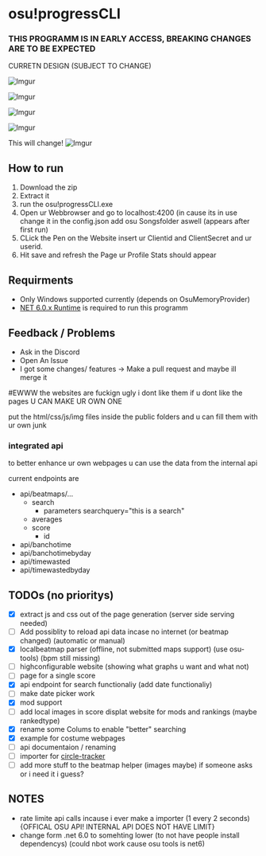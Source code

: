 # osu!progressCLI  
### THIS PROGRAMM IS IN EARLY ACCESS, BREAKING CHANGES ARE TO BE EXPECTED

CURRETN DESIGN (SUBJECT TO CHANGE)

![Imgur](https://i.imgur.com/u575NkG.png)

![Imgur](https://i.imgur.com/sA7HPQM.png)

![Imgur](https://i.imgur.com/XUIgJiq.png)

![Imgur](https://i.imgur.com/HgHABum.png)

This will change!
![Imgur](https://i.imgur.com/jmaEjyY.png)

## How to run
1. Download the zip
2. Extract it
3. run the osu!progressCLI.exe
4. Open ur Webbrowser and go to localhost:4200 (in cause its in use change it in the config.json add osu Songsfolder aswell (appears after first run)
5. CLick the Pen on the Website insert ur Clientid and ClientSecret and ur userid.
6. Hit save and refresh the Page ur Profile Stats should appear

## Requirments
- Only Windows supported currently (depends on OsuMemoryProvider)
- [NET 6.0.x Runtime](https://dotnet.microsoft.com/en-us/download/dotnet/6.0) is required to run this programm

## Feedback / Problems
- Ask in the Discord
- Open An Issue 
- I got some changes/ features -> Make a pull request and maybe ill merge it
  
#EWWW the websites are fuckign ugly i dont like them
if u dont like the pages U CAN MAKE UR OWN ONE 

put the html/css/js/img files inside the public folders and u can fill them with ur own junk
### integrated api
to better enhance ur own webpages u can use the data from the internal api

current endpoints are 
- api/beatmaps/...
    - search
        - parameters searchquery="this is a search" 
    -  averages
    -  score
        - id  
- api/banchotime
- api/banchotimebyday
- api/timewasted
- api/timewastedbyday

## TODOs (no prioritys)

- [x] extract js and css out of the page generation (server side serving needed)
- [ ] Add possiblity to reload api data incase no internet (or beatmap changed)  (automatic or manual)
- [x] localbeatmap parser (offline, not submitted maps support) (use osu-tools) (bpm still missing)
- [ ] highconfigurable website (showing what graphs u want and what not)
- [ ] page for a single score
- [x] api endpoint for search functionaliy (add date functionaliy)
- [ ] make date picker work
- [x] mod support
- [ ] add local images in score displat website for mods and rankings (maybe rankedtype)
- [x] rename some Colums to enable "better" searching
- [x] example for costume webpages
- [ ] api documentaion / renaming
- [ ] importer for [circle-tracker](https://github.com/FunOrange/circle-tracker)
- [ ] add more stuff to the beatmap helper (images maybe) if someone asks or i need it i guess?

## NOTES
- rate limite api calls incause i ever make a importer (1 every 2 seconds) {OFFICAL OSU API! INTERNAL API DOES NOT HAVE LIMIT}
- change form .net 6.0 to somehting lower (to not have people install dependencys) (could nbot work cause osu tools is net6)
